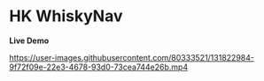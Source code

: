 # HK WhiskyNav


**Live Demo**

https://user-images.githubusercontent.com/80333521/131822984-9f72f09e-22e3-4678-93d0-73cea744e26b.mp4



